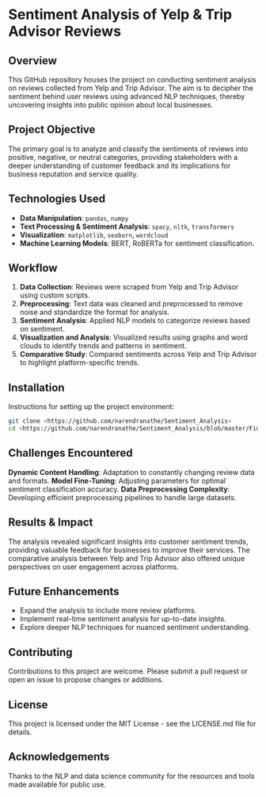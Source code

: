 # Sentiment Analysis of Yelp & Trip Advisor Reviews

## Overview

This GitHub repository houses the project on conducting sentiment analysis on reviews collected from Yelp and Trip Advisor. The aim is to decipher the sentiment behind user reviews using advanced NLP techniques, thereby uncovering insights into public opinion about local businesses.

## Project Objective

The primary goal is to analyze and classify the sentiments of reviews into positive, negative, or neutral categories, providing stakeholders with a deeper understanding of customer feedback and its implications for business reputation and service quality.

## Technologies Used

- **Data Manipulation**: `pandas`, `numpy`
- **Text Processing & Sentiment Analysis**: `spacy`, `nltk`, `transformers`
- **Visualization**: `matplotlib`, `seaborn`, `wordcloud`
- **Machine Learning Models**: BERT, RoBERTa for sentiment classification.

## Workflow

1. **Data Collection**: Reviews were scraped from Yelp and Trip Advisor using custom scripts.
2. **Preprocessing**: Text data was cleaned and preprocessed to remove noise and standardize the format for analysis.
3. **Sentiment Analysis**: Applied NLP models to categorize reviews based on sentiment.
4. **Visualization and Analysis**: Visualized results using graphs and word clouds to identify trends and patterns in sentiment.
5. **Comparative Study**: Compared sentiments across Yelp and Trip Advisor to highlight platform-specific trends.

## Installation

Instructions for setting up the project environment:

```bash
git clone <https://github.com/narendranathe/Sentiment_Analysis>
cd <https://github.com/narendranathe/Sentiment_Analysis/blob/master/Final.ipynb>
```
## Challenges Encountered
**Dynamic Content Handling**: Adaptation to constantly changing review data and formats.
**Model Fine-Tuning**: Adjusting parameters for optimal sentiment classification accuracy.
**Data Preprocessing Complexity**: Developing efficient preprocessing pipelines to handle large datasets.

## Results & Impact
The analysis revealed significant insights into customer sentiment trends, providing valuable feedback for businesses to improve their services. The comparative analysis between Yelp and Trip Advisor also offered unique perspectives on user engagement across platforms.

## Future Enhancements
- Expand the analysis to include more review platforms.
- Implement real-time sentiment analysis for up-to-date insights.
- Explore deeper NLP techniques for nuanced sentiment understanding.

## Contributing
Contributions to this project are welcome. Please submit a pull request or open an issue to propose changes or additions.

## License
This project is licensed under the MIT License - see the LICENSE.md file for details.

## Acknowledgements
Thanks to the NLP and data science community for the resources and tools made available for public use.
